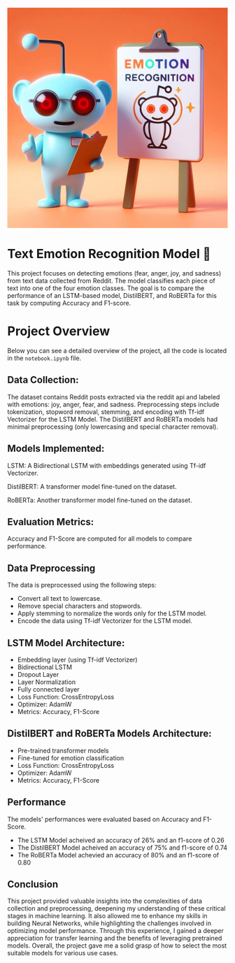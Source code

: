 ![project_pic.jpeg](project_pic.jpeg)

# Text Emotion Recognition Model 🤖

This project focuses on detecting emotions (fear, anger, joy, and sadness) from text data collected from Reddit. The model classifies each piece of text into one of the four emotion classes. The goal is to compare the performance of an LSTM-based model, DistilBERT, and RoBERTa for this task by computing Accuracy and F1-score.

# Project Overview

Below you can see a detailed overview of the project, all the code is located in the `notebook.ipynb` file.

## Data Collection:

The dataset contains Reddit posts extracted via the reddit api and labeled with emotions: joy, anger, fear, and sadness.
Preprocessing steps include tokenization, stopword removal, stemming, and encoding with Tf-idf Vectorizer for the LSTM Model. The DistilBERT and RoBERTa models had minimal preprocessing (only lowercasing and special character removal).

## Models Implemented:

LSTM: A Bidirectional LSTM with embeddings generated using Tf-idf Vectorizer.

DistilBERT: A transformer model fine-tuned on the dataset.

RoBERTa: Another transformer model fine-tuned on the dataset.

## Evaluation Metrics:

Accuracy and F1-Score are computed for all models to compare performance.

## Data Preprocessing

The data is preprocessed using the following steps:

- Convert all text to lowercase.
- Remove special characters and stopwords.
- Apply stemming to normalize the words only for the LSTM model.
- Encode the data using Tf-idf Vectorizer for the LSTM model.


## LSTM Model Architecture:
- Embedding layer (using Tf-idf Vectorizer)
- Bidirectional LSTM
- Dropout Layer
- Layer Normalization
- Fully connected layer 
- Loss Function: CrossEntropyLoss
- Optimizer: AdamW
- Metrics: Accuracy, F1-Score

## DistilBERT and RoBERTa Models Architecture:
- Pre-trained transformer models
- Fine-tuned for emotion classification
- Loss Function: CrossEntropyLoss
- Optimizer: AdamW
- Metrics: Accuracy, F1-Score

## Performance

The models' performances were evaluated based on Accuracy and F1-Score. 
- The LSTM Model acheived an accuracy of 26% and an f1-score of 0.26
- The DistilBERT Model acheived an accuracy of 75% and f1-score of 0.74
- The RoBERTa Model achevied an accuracy of 80% and an f1-score of 0.80

## Conclusion

This project provided valuable insights into the complexities of data collection and preprocessing, deepening my understanding of these critical stages in machine learning. It also allowed me to enhance my skills in building Neural Networks, while highlighting the challenges involved in optimizing model performance. Through this experience, I gained a deeper appreciation for transfer learning and the benefits of leveraging pretrained models. Overall, the project gave me a solid grasp of how to select the most suitable models for various use cases.
